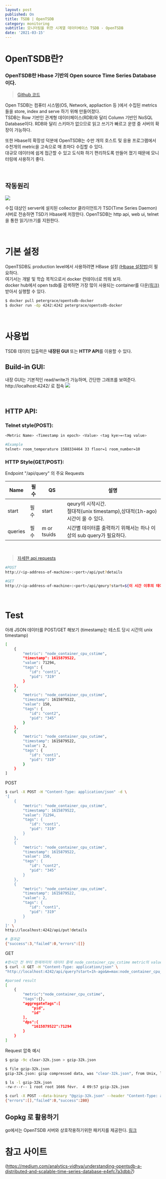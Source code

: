 ```yaml
---
layout: post
published: On
title: TSDB | OpenTSDB
category: monitoring
subtitle: 모니터링을 위한 시계열 데이터베이스 TSDB - OpenTSDB
date: '2021-03-15'
---
```


# OpenTSDB란?

### OpenTSDB란 Hbase 기반의 Open source Time Series Database 이다. <br>

> [Github 코드](https://github.com/OpenTSDB/opentsdb) <br>

Open TSDB는 컴퓨터 시스템(OS, Network, appliaction 등 )에서 수집된 metrics들을 store, index and serve 하기 위해 만들어졌다. <br>
TSDB는 Row 기반인 관계형 데이터페이스(RDB)와 달리 Column 기반인 NoSQL Database이다. RDB와 달리 스키마가 없으므로 읽고 쓰기가 빠르고 운영 중 서버의 확장이 가능하다.<br>

또한 Hbase의 확장성 덕분에 OpenTSDB는 수만 개의 호스트 및 응용 프로그램에서 수천개의 metric을 고속으로 매 초마다 수집할 수 있다. <br> 대규모 데이터에 쉽게 접근할 수 있고 도식화 하기 편리하도록 만들어 졌기 때문에 모니터링에 사용하기 좋다. 

<br>

## 작동원리

<img src="../assets/img/tsdb-architecture.png">

수집 대상인 server에 설치된 collector 클라이언트가 TSD(Time Series Daemon)서버로 전송하면 TSD가 Hbase에 저장한다.
OpenTSDB는 http api, web ui, telnet을 통한 읽기/쓰기를 지원한다.


<br>

# 기본 설정

OpenTSDB도 production level에서 사용하려면 HBase 설정 [(Hbase 설정법)](http://engineering.vcnc.co.kr/2013/04/hbase-configuration/)이 필요하다. <br>
여기서는 개발 및 학습 목적으로서 docker 컨테이너로 띄워 보자. <br>
docker hub에서 open tsdb를 검색하면 가장 많이 사용되는 container를 다운[(링크)](https://hub.docker.com/r/petergrace/opentsdb-docker/)받아서 실행할 수 있다. 


```sh
$ docker pull petergrace/opentsdb-docker
$ docker run -dp 4242:4242 petergrace/opentsdb-docker
```

<br>

# 사용법

TSDB 데이터 입출력은 <b>내장된 GUI</b> 또는 <b>HTTP API</b>를 이용할 수 있다. <br>

## Build-in GUI: 
내장 GUI는 기본적인 read/write가 가능하며, 간단한 그래프를 보여준다.<br>
http://localhost:4242/ 로 접속
<img src="../assets/img/tsdbHTML.png">

<br>

## HTTP API:
### Telnet style(POST): 
```sh
<Metric Name> <Timestamp in epoch> <Value> <tag kye>=<tag value>

#Example
telnet> room_temperature 1588334464 33 floor=1 room_number=10
```
 


### HTTP Style(GET/POST):<br>

Endpoint "/api/query" 의 주요 Requests<br>

|Name|필수|QS|설명 
|--|--|--|--|
|start|필수|start|qeury의 시작시간. <br>절대적(unix timestamp),상대적(1h-ago) 시간이 올 수 있다.  
|queries|필수|m or tsuids|시간별 데이터를 출력하기 위해서는 하나 이상의 sub query가 필요하다. 

<br>

> [자세한 api requests](http://opentsdb.net/docs/build/html/api_http/query/index.html)

```sh
#POST
http://<ip-address-of-machine>:<port>/api/put?details

#GET
http://<ip-address-of-machine>:<port>/api/qeury?start=${이 시간 이후의 데이터 출력}}&m=${sub queries}
```

<br>

# Test
아래 JSON 데이터를 POST/GET 해보기 (timestamp는 테스트 당시 시간의 unix timestamp)
```sh
[
    {
        "metric": "node_container_cpu_cstime",
        "timestamp": 1615879522,
        "value": 71294,
        "tags": {
           "id": "cont1",
           "pid": "319"
        }
    },
    {
        "metric": "node_container_cpu_cstime",
        "timestamp": 1615879522,
        "value": 150,
        "tags": {
           "id": "cont2",
           "pid": "345"
        }
    },
    {
        "metric": "node_container_cpu_cutime",
        "timestamp": 1615879522,
        "value": 2,
        "tags": {
           "id": "cont1",
           "pid": "319"
        }
    }
]
```

POST

```sh
$ curl -X POST -H "Content-Type: application/json" -d \
'[
    {
        "metric": "node_container_cpu_cstime",
        "timestamp": 1615879522, 
        "value": 71294,
        "tags": {
           "id": "cont1",
           "pid": "319"
        }
    },
    {
        "metric": "node_container_cpu_cstime",
        "timestamp": 1615879522,
        "value": 150,
        "tags": {
           "id": "cont2",
           "pid": "345"
        }
    },
    {
        "metric": "node_container_cpu_cutime",
        "timestamp": 1615879522,
        "value": 2,
        "tags": {
           "id": "cont1",
           "pid": "319"
        }
    }
]' \
http://localhost:4242/api/put?details

# 결과값
{"success":3,"failed":0,"errors":[]}
```

GET

```sh
#한시간 전 부터 현재까지의 데이터 중에 node_container_cpu_cstime metric의 value값 중 max 값
$ curl -X GET -H "Content-Type: application/json" \
"http://localhost:4242/api/query?start=1h-ago&m=max:node_container_cpu_cstime" 

#parsed result
[ 
    {
        "metric":"node_container_cpu_cstime",
        "tags":{},
        "aggregateTags":[
            "pid",
            "id"
        ],
        "dps":{
            "1615879522":71294
        }
    }
]
```



Request 압축 예시
```sh
$ gzip -9c clear-32k.json > gzip-32k.json

$ file gzip-32k.json
gzip-32k.json: gzip compressed data, was "clear-32k.json", from Unix, last modified: Thu Jan 16 15:31:55 2014

$ ls -l gzip-32k.json
-rw-r--r-- 1 root root 1666 févr.  4 09:57 gzip-32k.json

$ curl -X POST --data-binary "@gzip-32k.json" --header "Content-Type: application/json" --header "Content-Encoding: gzip" http://mytsdb1:4242/api/put?details
{"errors":[],"failed":0,"success":280}
```







## Gopkg 로 활용하기

go에서는 OpenTSDB 서버와 상호작용하기위한 패키지를 제공한다. [링크](https://pkg.go.dev/bosun.org/opentsdb)



# 참고 사이트
(https://medium.com/analytics-vidhya/understanding-opentsdb-a-distributed-and-scalable-time-series-database-e4efc7a3dbb7)
